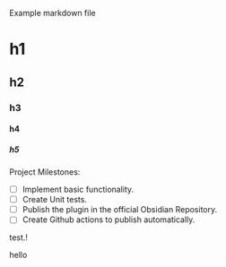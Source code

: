 Example markdown file

# h1
## h2
### h3
#### h4
##### h5
Project Milestones:
 - [ ] Implement basic functionality.
 - [ ] Create Unit tests.
 - [ ] Publish the plugin in the official Obsidian Repository.
 - [ ] Create Github actions to publish automatically.

test.!

hello

